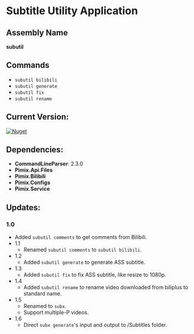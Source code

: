 Subtitle Utility Application
===

Assembly Name
---
**subutil**

Commands
---
- `subutil bilibili`
- `subutil generate`
- `subutil fix`
- `subutil rename`

Current Version:
---
[![Nuget](https://img.shields.io/nuget/v/Pimix.Apps.SubUtil.svg)](http://nuget.org/packages/Pimix.Apps.SubUtil)

Dependencies:
---
- **CommandLineParser**: 2.3.0
- **Pimix.Api.Files**
- **Pimix.Bilibili**
- **Pimix.Configs**
- **Pimix.Service**

Updates:
---
### 1.0
- Added `subutil comments` to get comments from Bilibili.
- 1.1
  - Renamed `subutil comments` to `subutil bilibili`.
- 1.2
  - Added `subutil generate` to generate ASS subtitle.
- 1.3
  - Added `subutil fix` to fix ASS subtitle, like resize to 1080p.
- 1.4
  - Added `subutil rename` to rename video downloaded from biliplus to standard name.
- 1.5
  - Renamed to `subx`.
  - Support multiple-P videos.
- 1.6
  - Direct `subx generate`'s input and output to /Subtitles folder.